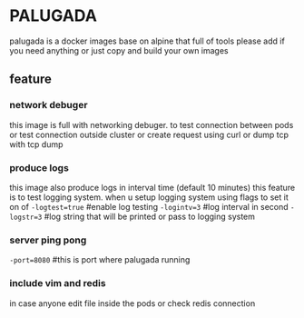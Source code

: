 # PALUGADA

palugada is a docker images base on alpine that full of tools
please add if you need anything or just copy and build your own images

## feature

### network debuger

this image is full with networking debuger. to test connection 
between pods or test connection outside cluster or create request using curl
or dump tcp with tcp dump

### produce logs

this image also produce logs in interval time (default 10 minutes) 
this feature is to test logging system. when u setup logging system
using flags to set it on of
`-logtest=true` #enable log testing
`-logintv=3` #log interval in second
`-logstr=3` #log string that will be printed or pass to logging system

### server ping pong
`-port=8080` #this is port where palugada running

### include vim and redis
in case anyone edit file inside the pods or check redis connection 